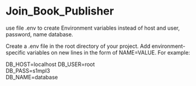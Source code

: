 # Join_Book_Publisher
use file .env to create Environment variables instead of host and user, password, name database.

Create a .env file in the root directory of your project. Add environment-specific variables on
new lines in the form of NAME=VALUE. For example:

DB_HOST=localhost
DB_USER=root        
DB_PASS=s1mpl3     
DB_NAME=database
